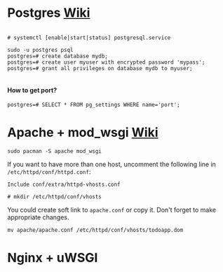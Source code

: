 # Postgres [Wiki](https://wiki.archlinux.org/index.php/PostgreSQL)

```

# systemctl [enable|start|status] postgresql.service

```

```
sudo -u postgres psql
postgres=# create database mydb;
postgres=# create user myuser with encrypted password 'mypass';
postgres=# grant all privileges on database mydb to myuser;
    
```

#### How to get port?

```
postgres=# SELECT * FROM pg_settings WHERE name='port';
```

# Apache + mod_wsgi [Wiki](https://wiki.archlinux.org/index.php/Apache_HTTP_Server)

```
sudo pacman -S apache mod_wsgi
```

If you want to have more than one host, uncomment the following line in `/etc/httpd/conf/httpd.conf`:

```
Include conf/extra/httpd-vhosts.conf
```

```
# mkdir /etc/httpd/conf/vhosts
```

You could create soft link to `apache.conf` or copy it. Don't forget to make appropriate changes.

```
mv apache/apache.conf /etc/httpd/conf/vhosts/todoapp.dom
```

# Nginx + uWSGI

